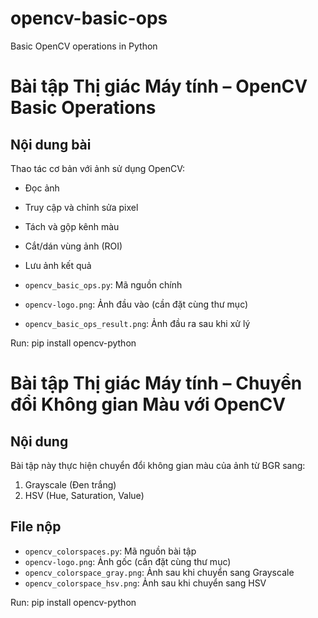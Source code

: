 # opencv-basic-ops
Basic OpenCV operations in Python
# Bài tập Thị giác Máy tính – OpenCV Basic Operations

## Nội dung bài
Thao tác cơ bản với ảnh sử dụng OpenCV:
- Đọc ảnh
- Truy cập và chỉnh sửa pixel
- Tách và gộp kênh màu
- Cắt/dán vùng ảnh (ROI)
- Lưu ảnh kết quả


- `opencv_basic_ops.py`: Mã nguồn chính
- `opencv-logo.png`: Ảnh đầu vào (cần đặt cùng thư mục)
- `opencv_basic_ops_result.png`: Ảnh đầu ra sau khi xử lý


Run:
pip install opencv-python


# Bài tập Thị giác Máy tính – Chuyển đổi Không gian Màu với OpenCV

## Nội dung
Bài tập này thực hiện chuyển đổi không gian màu của ảnh từ BGR sang:
1. Grayscale (Đen trắng)
2. HSV (Hue, Saturation, Value)

## File nộp
- `opencv_colorspaces.py`: Mã nguồn bài tập
- `opencv-logo.png`: Ảnh gốc (cần đặt cùng thư mục)
- `opencv_colorspace_gray.png`: Ảnh sau khi chuyển sang Grayscale
- `opencv_colorspace_hsv.png`: Ảnh sau khi chuyển sang HSV

Run:
pip install opencv-python

